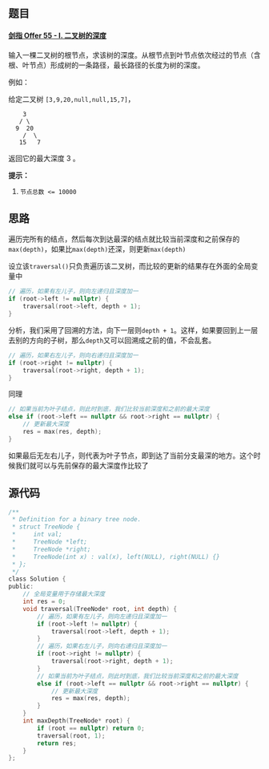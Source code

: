 ## 题目

#### [剑指 Offer 55 - I. 二叉树的深度](https://leetcode-cn.com/problems/er-cha-shu-de-shen-du-lcof/)

输入一棵二叉树的根节点，求该树的深度。从根节点到叶节点依次经过的节点（含根、叶节点）形成树的一条路径，最长路径的长度为树的深度。

例如：

给定二叉树 `[3,9,20,null,null,15,7]`，

```
    3
   / \
  9  20
    /  \
   15   7
```

返回它的最大深度 3 。

 

**提示：**

1. `节点总数 <= 10000`

## 思路

遍历完所有的结点，然后每次到达最深的结点就比较当前深度和之前保存的`max(depth)`，如果比`max(depth)`还深，则更新`max(depth)`

设立该`traversal()`只负责遍历该二叉树，而比较的更新的结果存在外面的全局变量中

```C
// 遍历，如果有左儿子，则向左递归且深度加一
if (root->left != nullptr) {
    traversal(root->left, depth + 1);
}
```

分析，我们采用了回溯的方法，向下一层则`depth + 1`。这样，如果要回到上一层去别的方向的子树，那么`depth`又可以回溯成之前的值，不会乱套。

```C
// 遍历，如果右左儿子，则向右递归且深度加一
if (root->right != nullptr) {
    traversal(root->right, depth + 1);
}
```

同理

```C
// 如果当前为叶子结点，则此时到底，我们比较当前深度和之前的最大深度
else if (root->left == nullptr && root->right == nullptr) {
    // 更新最大深度
    res = max(res, depth);
}
```

如果最后无左右儿子，则代表为叶子节点，即到达了当前分支最深的地方。这个时候我们就可以与先前保存的最大深度作比较了

## 源代码

```C
/**
 * Definition for a binary tree node.
 * struct TreeNode {
 *     int val;
 *     TreeNode *left;
 *     TreeNode *right;
 *     TreeNode(int x) : val(x), left(NULL), right(NULL) {}
 * };
 */
class Solution {
public:
    // 全局变量用于存储最大深度
    int res = 0;
    void traversal(TreeNode* root, int depth) {
        // 遍历，如果有左儿子，则向左递归且深度加一
        if (root->left != nullptr) {
            traversal(root->left, depth + 1);
        }
        // 遍历，如果右左儿子，则向右递归且深度加一
        if (root->right != nullptr) {
            traversal(root->right, depth + 1);
        }
        // 如果当前为叶子结点，则此时到底，我们比较当前深度和之前的最大深度
        else if (root->left == nullptr && root->right == nullptr) {
            // 更新最大深度
            res = max(res, depth);
        }
    }
    int maxDepth(TreeNode* root) {
        if (root == nullptr) return 0;
        traversal(root, 1);
        return res;
    }
};
```

